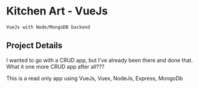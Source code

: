 # Kitchen Art - VueJs
```
VueJs with Node/MongoDB backend
```

## Project Details
I wanted to go with a CRUD app, but I've already been there and done that.  What it one more CRUD app after all???

This is a read only app using VueJs, Vuex, NodeJs, Express, MongoDb

